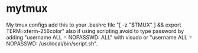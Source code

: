 # mytmux
My tmux configs
add this to your .bashrc file "[ -z "$TMUX" ] && export TERM=xterm-256color"
also if using scripting avoid to type password by adding "username ALL = NOPASSWD: ALL" with visudo or "username ALL = NOPASSWD: /usr/local/bin/script.sh".
